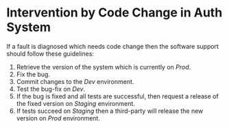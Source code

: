 # Intervention by Code Change in Auth System

If a fault is diagnosed which needs code change then the software support should follow these guidelines:

1. Retrieve the version of the system which is currently on _Prod_.
2. Fix the bug.
3. Commit changes to the _Dev_ environment.
4. Test the bug-fix on _Dev_.
5. If the bug is fixed and all tests are successful, then request a release of the fixed version on _Staging_ environment.
6. If tests succeed on _Staging_ then a third-party will release the new version on _Prod_ environment.

